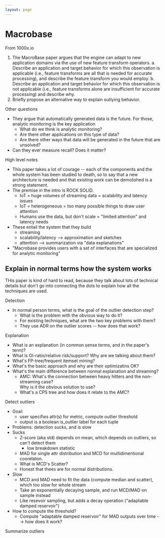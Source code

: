 ```yaml
---
layout: page
---
```


# Macrobase

From 1000x.io

1. The MacroBase paper argues that the engine can adapt to new application domains via the use of new feature transform operators. 
  a. Describe an application and target behavior for which this observation is applicable 
     (i.e., feature transforms are all that is needed for accurate processing), and describe the feature transform you would employ. 
  b. Describe an application and target behavior for which this observation is not applicable 
     (i.e., feature transforms alone are insufficient for accurate processing) and describe why.
2. Briefly propose an alternative way to explain outlying behavior.

Other questions

* They argue that automatically generated data is the future.  For those, analytic monitoring is the key application
  * What do we think is analytic monitoring?  
  * Are there other applications on this type of data?
  * Are there other ways that data will be generated in the future that are unsolved?
* Can they ever measure recall?  Does it matter?


High level notes

* This paper takes a lot of courage -- each of the components and the whole system has been studied to death, so to say that a new architecture is needed and that existing work can be demolished is a strong statement.
* The premise in the intro is ROCK SOLID.
  * IoT = huge volumes of streaming data = scalability and latency issues
  * IoT = heterogeneous = too many possible things to draw user attention
  * Humans use the data, but don't scale = "limited attention" and latency needs
* These entail the system that they build
  * streaming 
  * scalability/latency --> approximation and sketches
  * attention --> summarization via "data explanations"
* "Macrobase provides users with a set of interfaces that are specialized for analytic monitoring"



## Explain in normal terms how the system works

THis paper is kind of hard to read, because they talk about lots of technical details but don't go into connecting the dots to explain how all the techniques are used.

Detection

* In normal person terms, what is the goal of the outlier detection step?
  * What is the problem with the obvious way to do it? 
  * For existing techniques, what are the two key problems with them?
  * They use ADR on the outlier scores -- how does that work?

Explanation

* What is an explanation (in common sense terms, and in the paper's term)?
* What is OI-ratio/relative risk/support?  Why are we talking about them?
* What's FP-tree/frequent itemset mining?
* What's the basic approach and why are their optimizatins OK?
* What's the main difference between normal explanation and streaming?
  * AMC: What's the connection between heavy hitters and the non-streaming case?  
         Why is it the obvious solution to use?
  * What's a CPS tree and how does it relate to the AMC?

Detect outliers

* Goal: 
  * user specifies attr(s) for metric, compute outlier threshold
  * output is a boolean is_outlier label for each tuple
* Problems: detection sucks, and is slow
* Sucks
  * Z-score (aka std) depends on mean, which depends on outliers, so can't detect them
    * low breakdown statistic
  * MAD for single attr distribution and MCD for multidimentional coorelaton.
  * What is MCD's Scatter?
  * Honest that thees are for normal distributions.
* Slow
  * MCD and MAD need to fit the data (compute median and scatter), which too slow for whole stream
  * Take an exponentially decaying sample, and run MCD/MAD on sample instead
  * Like resevoir sampling, but adds a decay operation  ("adaptable damped reservoir")
* How to compute the threshold?
  * Compute "adaptable damped reservoir" for MAD outputs over time --> how does it work?

Summarize outliers